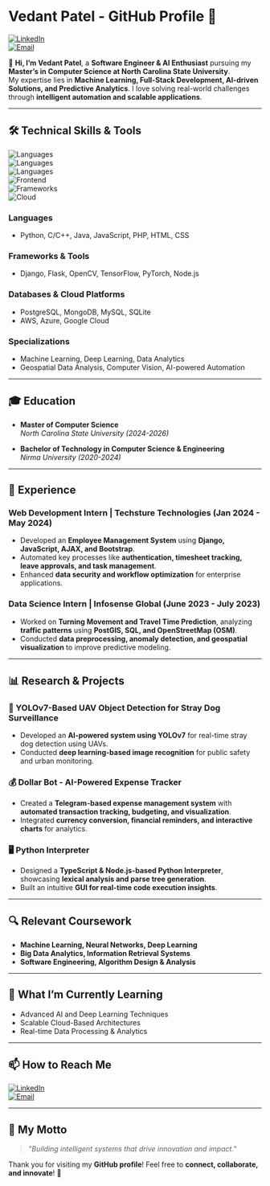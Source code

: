 # **Vedant Patel - GitHub Profile 🚀**
[![LinkedIn](https://img.shields.io/badge/-LinkedIn-blue?style=flat-square&logo=Linkedin&logoColor=white&link=https://www.linkedin.com/in/vedant-patel-2b5901241/)](https://www.linkedin.com/in/vedant-patel-2b5901241/)  
[![Email](https://img.shields.io/badge/Email-vpatel32@ncsu.edu-red?style=flat-square&logo=gmail&logoColor=white)](mailto:vpatel32@ncsu.edu)  

👋 **Hi, I’m Vedant Patel**, a **Software Engineer & AI Enthusiast** pursuing my **Master’s in Computer Science at North Carolina State University**.  
My expertise lies in **Machine Learning, Full-Stack Development, AI-driven Solutions, and Predictive Analytics**. I love solving real-world challenges through **intelligent automation and scalable applications**.  

---

## **🛠️ Technical Skills & Tools**  
![Languages](https://img.shields.io/badge/Code-C++-blue?style=flat-square&logo=cplusplus)  
![Languages](https://img.shields.io/badge/Code-Python-blue?style=flat-square&logo=python)  
![Languages](https://img.shields.io/badge/Code-Java-orange?style=flat-square&logo=java)  
![Frontend](https://img.shields.io/badge/Frontend-HTML%20%7C%20CSS%20%7C%20JavaScript-blueviolet?style=flat-square&logo=javascript)  
![Frameworks](https://img.shields.io/badge/Frameworks-Django%20%7C%20Flask-darkgreen?style=flat-square)  
![Cloud](https://img.shields.io/badge/Database-PostgreSQL%20%7C%20MongoDB%20%7C%20SQLite-blue?style=flat-square&logo=postgresql)  

### **Languages**  
- Python, C/C++, Java, JavaScript, PHP, HTML, CSS  

### **Frameworks & Tools**  
- Django, Flask, OpenCV, TensorFlow, PyTorch, Node.js  

### **Databases & Cloud Platforms**  
- PostgreSQL, MongoDB, MySQL, SQLite  
- AWS, Azure, Google Cloud  

### **Specializations**  
- Machine Learning, Deep Learning, Data Analytics  
- Geospatial Data Analysis, Computer Vision, AI-powered Automation  

---

## **🎓 Education**  
- **Master of Computer Science**  
  *North Carolina State University (2024-2026)*  

- **Bachelor of Technology in Computer Science & Engineering**  
  *Nirma University (2020-2024)*  

---

## **💼 Experience**  

### **Web Development Intern** | Techsture Technologies (Jan 2024 - May 2024)  
- Developed an **Employee Management System** using **Django, JavaScript, AJAX, and Bootstrap**.  
- Automated key processes like **authentication, timesheet tracking, leave approvals, and task management**.  
- Enhanced **data security and workflow optimization** for enterprise applications.  

### **Data Science Intern** | Infosense Global (June 2023 - July 2023)  
- Worked on **Turning Movement and Travel Time Prediction**, analyzing **traffic patterns** using **PostGIS, SQL, and OpenStreetMap (OSM)**.  
- Conducted **data preprocessing, anomaly detection, and geospatial visualization** to improve predictive modeling.  

---

## **📊 Research & Projects**  

### **🚀 YOLOv7-Based UAV Object Detection for Stray Dog Surveillance**  
- Developed an **AI-powered system using YOLOv7** for real-time stray dog detection using UAVs.  
- Conducted **deep learning-based image recognition** for public safety and urban monitoring.  

### **💰 Dollar Bot - AI-Powered Expense Tracker**  
- Created a **Telegram-based expense management system** with **automated transaction tracking, budgeting, and visualization**.  
- Integrated **currency conversion, financial reminders, and interactive charts** for analytics.  

### **🖥️ Python Interpreter**  
- Designed a **TypeScript & Node.js-based Python Interpreter**, showcasing **lexical analysis and parse tree generation**.  
- Built an intuitive **GUI for real-time code execution insights**.  

---

## **🔍 Relevant Coursework**  
- **Machine Learning, Neural Networks, Deep Learning**  
- **Big Data Analytics, Information Retrieval Systems**  
- **Software Engineering, Algorithm Design & Analysis**  

---

## **🌱 What I’m Currently Learning**  
- Advanced AI and Deep Learning Techniques  
- Scalable Cloud-Based Architectures  
- Real-time Data Processing & Analytics  

---

## **📫 How to Reach Me**  
[![LinkedIn](https://img.shields.io/badge/-LinkedIn-blue?style=flat-square&logo=Linkedin&logoColor=white&link=https://www.linkedin.com/in/vedant-patel-2b5901241/)](https://www.linkedin.com/in/vedant-patel-2b5901241/)  
[![Email](https://img.shields.io/badge/Email-vpatel32@ncsu.edu-red?style=flat-square&logo=gmail&logoColor=white)](mailto:vpatel32@ncsu.edu)  

---

## **🚀 My Motto**  
> *"Building intelligent systems that drive innovation and impact."*  

Thank you for visiting my **GitHub profile**! Feel free to **connect, collaborate, and innovate**! 🚀  
